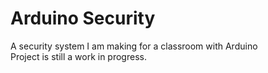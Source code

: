 # Arduino Security
A security system I am making for a classroom with Arduino <br />
Project is still a work in progress.
